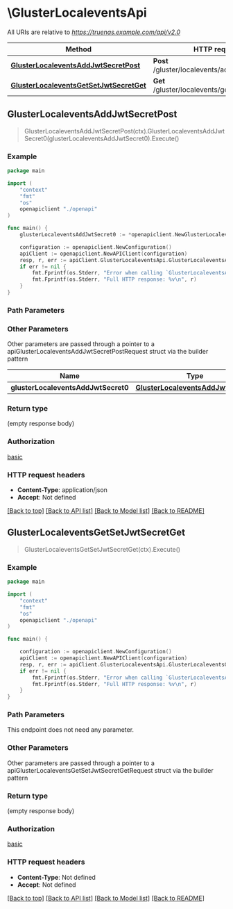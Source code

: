 # \GlusterLocaleventsApi

All URIs are relative to *https://truenas.example.com/api/v2.0*

Method | HTTP request | Description
------------- | ------------- | -------------
[**GlusterLocaleventsAddJwtSecretPost**](GlusterLocaleventsApi.md#GlusterLocaleventsAddJwtSecretPost) | **Post** /gluster/localevents/add_jwt_secret | 
[**GlusterLocaleventsGetSetJwtSecretGet**](GlusterLocaleventsApi.md#GlusterLocaleventsGetSetJwtSecretGet) | **Get** /gluster/localevents/get_set_jwt_secret | 



## GlusterLocaleventsAddJwtSecretPost

> GlusterLocaleventsAddJwtSecretPost(ctx).GlusterLocaleventsAddJwtSecret0(glusterLocaleventsAddJwtSecret0).Execute()





### Example

```go
package main

import (
    "context"
    "fmt"
    "os"
    openapiclient "./openapi"
)

func main() {
    glusterLocaleventsAddJwtSecret0 := *openapiclient.NewGlusterLocaleventsAddJwtSecret0() // GlusterLocaleventsAddJwtSecret0 |  (optional)

    configuration := openapiclient.NewConfiguration()
    apiClient := openapiclient.NewAPIClient(configuration)
    resp, r, err := apiClient.GlusterLocaleventsApi.GlusterLocaleventsAddJwtSecretPost(context.Background()).GlusterLocaleventsAddJwtSecret0(glusterLocaleventsAddJwtSecret0).Execute()
    if err != nil {
        fmt.Fprintf(os.Stderr, "Error when calling `GlusterLocaleventsApi.GlusterLocaleventsAddJwtSecretPost``: %v\n", err)
        fmt.Fprintf(os.Stderr, "Full HTTP response: %v\n", r)
    }
}
```

### Path Parameters



### Other Parameters

Other parameters are passed through a pointer to a apiGlusterLocaleventsAddJwtSecretPostRequest struct via the builder pattern


Name | Type | Description  | Notes
------------- | ------------- | ------------- | -------------
 **glusterLocaleventsAddJwtSecret0** | [**GlusterLocaleventsAddJwtSecret0**](GlusterLocaleventsAddJwtSecret0.md) |  | 

### Return type

 (empty response body)

### Authorization

[basic](../README.md#basic)

### HTTP request headers

- **Content-Type**: application/json
- **Accept**: Not defined

[[Back to top]](#) [[Back to API list]](../README.md#documentation-for-api-endpoints)
[[Back to Model list]](../README.md#documentation-for-models)
[[Back to README]](../README.md)


## GlusterLocaleventsGetSetJwtSecretGet

> GlusterLocaleventsGetSetJwtSecretGet(ctx).Execute()





### Example

```go
package main

import (
    "context"
    "fmt"
    "os"
    openapiclient "./openapi"
)

func main() {

    configuration := openapiclient.NewConfiguration()
    apiClient := openapiclient.NewAPIClient(configuration)
    resp, r, err := apiClient.GlusterLocaleventsApi.GlusterLocaleventsGetSetJwtSecretGet(context.Background()).Execute()
    if err != nil {
        fmt.Fprintf(os.Stderr, "Error when calling `GlusterLocaleventsApi.GlusterLocaleventsGetSetJwtSecretGet``: %v\n", err)
        fmt.Fprintf(os.Stderr, "Full HTTP response: %v\n", r)
    }
}
```

### Path Parameters

This endpoint does not need any parameter.

### Other Parameters

Other parameters are passed through a pointer to a apiGlusterLocaleventsGetSetJwtSecretGetRequest struct via the builder pattern


### Return type

 (empty response body)

### Authorization

[basic](../README.md#basic)

### HTTP request headers

- **Content-Type**: Not defined
- **Accept**: Not defined

[[Back to top]](#) [[Back to API list]](../README.md#documentation-for-api-endpoints)
[[Back to Model list]](../README.md#documentation-for-models)
[[Back to README]](../README.md)

